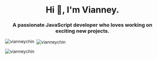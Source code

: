 <h1 align="center">Hi 👋, I'm Vianney.</h1>
<h3 align="center">A passionate JavaScript developer who loves working on exciting new projects.</h3>


<p><img align="left" src="https://github-readme-stats.vercel.app/api/top-langs?username=vianneychin&show_icons=true&locale=en&layout=compact" alt="vianneychin" /></p>

<p>&nbsp;<img align="center" src="https://github-readme-stats.vercel.app/api?username=vianneychin&show_icons=true&locale=en" alt="vianneychin" /></p>

<p><img align="center" src="https://github-readme-streak-stats.herokuapp.com/?user=vianneychin&" alt="vianneychin" /></p>
